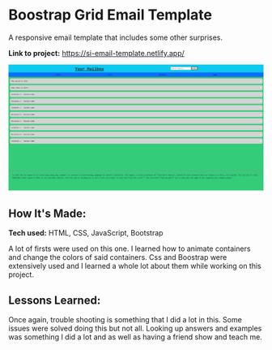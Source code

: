# Boostrap Grid Email Template
A responsive email template that includes some other surprises.

**Link to project:** https://si-email-template.netlify.app/

<img src="ssh.png">

## How It's Made:

**Tech used:** HTML, CSS, JavaScript, Bootstrap

A lot of firsts were used on this one. I learned how to animate containers and change the colors of said containers. Css and Boostrap were extensively used and I learned a whole lot about them while working on this project.


## Lessons Learned:

Once again, trouble shooting is something that I did a lot in this. Some issues were solved doing this but not all. Looking up answers and examples was something I did a lot and as well as having a friend show and teach me.
